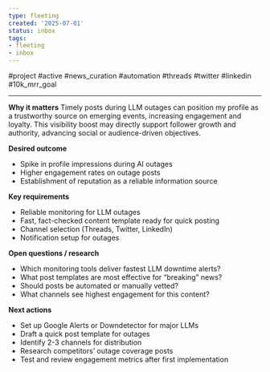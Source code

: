 ```yaml
---
type: fleeting
created: '2025-07-01'
status: inbox
tags:
- fleeting
- inbox
---
```




#project #active #news_curation #automation #threads #twitter #linkedin #10k_mrr_goal

---

**Why it matters** Timely posts during LLM outages can position my profile as a trustworthy source on emerging events, increasing engagement and loyalty. This visibility boost may directly support follower growth and authority, advancing social or audience-driven objectives.

**Desired outcome**

- Spike in profile impressions during AI outages
- Higher engagement rates on outage posts
- Establishment of reputation as a reliable information source

**Key requirements**

- Reliable monitoring for LLM outages
- Fast, fact-checked content template ready for quick posting
- Channel selection (Threads, Twitter, LinkedIn)
- Notification setup for outages

**Open questions / research**

- Which monitoring tools deliver fastest LLM downtime alerts?
- What post templates are most effective for “breaking” news?
- Should posts be automated or manually vetted?
- What channels see highest engagement for this content?

**Next actions**

- Set up Google Alerts or Downdetector for major LLMs
- Draft a quick post template for outages
- Identify 2-3 channels for distribution
- Research competitors’ outage coverage posts
- Test and review engagement metrics after first implementation

